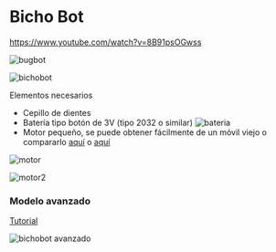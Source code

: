 # Bicho Bot

https://www.youtube.com/watch?v=8B91psOGwss

![bugbot](https://encrypted-tbn0.gstatic.com/images?q=tbn:ANd9GcSuxblcckhyzet4KvzZNuIBrK_K_nmkJH0A9LjNXRdGz7ZItrEkYA)

![bichobot](http://4.bp.blogspot.com/-bEec6UZ20dM/VYWdtH0bMpI/AAAAAAAACJY/FReO40A_gxQ/s1600/bichobot.jpg)

Elementos necesarios

* Cepillo de dientes
* Batería tipo botón de 3V (tipo 2032 o similar)
![bateria](http://www.onlybatteries.com/webimages/images/19548.jpg)
* Motor pequeño, se puede obtener fácilmente de un móvil viejo o compararlo [aquí](https://es.aliexpress.com/store/product/10pcs-Pager-and-Cell-Phone-Vibrating-Micro-Motor-2-5V-4-0VDC-With-Two-Leads-s883/401948_741811044.html) o [aquí](https://es.aliexpress.com/store/product/Hot-Sale-Coin-Flat-Vibrating-Micro-Motor-DC-3V-8mm-For-Pager-and-Cell-Phone-Mobile/1523131_32698585322.html)

![motor](https://ae01.alicdn.com/kf/HTB1hDz9KpXXXXchXVXXq6xXFXXXQ/10-unids-2-5V-4-0VDC-Pager-y-Micro-Motor-de-Vibración-Del-Teléfono-Celular-Con.jpg_640x640.jpg)

![motor2](https://ae01.alicdn.com/kf/HTB1ApTfKVXXXXbeXVXXq6xXFXXXB/Hot-Sale-Coin-Flat-Vibrating-Micro-Motor-DC-3V-8mm-For-Pager-and-Cell-Phone-Mobile.jpg_220x220.jpg)


### Modelo avanzado

[Tutorial](https://www.instructables.com/id/Light-Sensing-Bristlebot/?ALLSTEPS)

![bichobot avanzado](https://cdn.instructables.com/F5J/99HF/IY3D2P69/F5J99HFIY3D2P69.MEDIUM.jpg?width=614)
